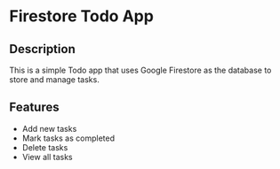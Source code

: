 # Firestore Todo App

## Description
This is a simple Todo app that uses Google Firestore as the database to store and manage tasks.

## Features
- Add new tasks
- Mark tasks as completed
- Delete tasks
- View all tasks

